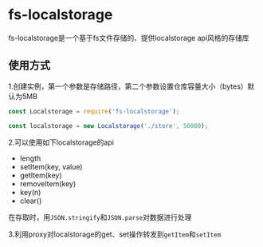 # fs-localstorage

fs-localstorage是一个基于fs文件存储的、提供localstorage api风格的存储库

##  使用方式

1.创建实例，第一个参数是存储路径，第二个参数设置仓库容量大小（bytes）默认为5MB

```js
const Localstorage = require('fs-localstorage');

const localstorage = new Localstorage('./store', 50000);
```

2.可以使用如下localstorage的api

- length
- setItem(key, value)
- getItem(key)
- removeItem(key)
- key(n)
- clear()

在存取时，用`JSON.stringify`和`JSON.parse`对数据进行处理

3.利用proxy对localstorage的get、set操作转发到`getItem`和`setItem`

